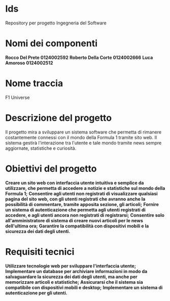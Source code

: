 # Ids
Repository per progetto Ingegneria del Software

# Nomi dei componenti
**Rocco Del Prete 0124002592**
**Roberto Della Corte 0124002666**
**Luca Amoroso 0124002512**

# Nome traccia
F1 Universe

# Descrizione del progetto
Il progetto mira a sviluppare un sistema software che permetta di rimanere costantemente connessi con il mondo della Formula 1 tramite sito web.
Il sistema gestirà l'interazione tra l'utente e tale mondo tramite news sempre aggiornate, statistiche e curiosità.

# Obiettivi del progetto
**Creare un sito web con interfaccia utente intuitiva e semplice da utilizzare, che permetta di  accedere a notizie e statistiche sul mondo della Formula 1;**
**Consentire agli utenti non registrati di visualizzare qualsiasi pagina del sito web, con gli utenti registrati che avranno anche la possibilità di commentare, tramite apposita sezione, gli articoli;**
**Fornire un sistema di autenticazione che permetta agli utenti registrati di accedere, e agli utenti ancora non registrati di registrarsi;**
**Consentire solo all'amministratore di sistema di creare nuovi articoli per le news dell'ultima ora;**
**Garantire la compatibilità con dispositivi mobili e la sicurezza dei dati degli utenti.**

# Requisiti tecnici
**Utilizzare tecnologie web per sviluppare l'interfaccia utente;**
**Implementare un database per archiviare informazioni in modo da salvaguardare la sicurezza dei dati degli utenti, ma anche per memorizzare articoli e statistiche;**
**Assicurarsi che il sistema sia compatibile con dispositivi mobili e desktop;**
**Implementare un sistema di autenticazione per gli utenti.**


